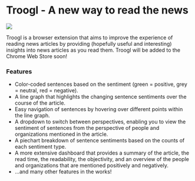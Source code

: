 # Troogl - A new way to read the news

![](app/images/plugin-demo.gif)

Troogl is a browser extension that aims to improve the experience of reading news articles by providing (hopefully useful and interesting) insights into news articles as you read them. Troogl will be added to the Chrome Web Store soon!

### Features

- Color-coded sentences based on the sentiment (green = positive, grey = neutral, red = negative).
- A line graph that highlights the changing sentence sentiments over the course of the article.
- Easy navigation of sentences by hovering over different points within the line graph.
- A dropdown to switch between perspectives, enabling you to view the sentiment of sentences from the perspective of people and organizations mentioned in the article.
- A piechart breakdown of sentence sentiments based on the counts of each sentiment type.
- A more extensive dashboard that provides a summary of the article, the read time, the readability, the objectivity, and an overview of the people and organizations that are mentioned positively and negatively.
- ...and many other features in the works!
